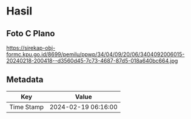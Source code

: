 # Hasil

## Foto C Plano

https://sirekap-obj-formc.kpu.go.id/8699/pemilu/ppwp/34/04/09/20/06/3404092006015-20240218-200418--d3560d45-7c73-4687-87d5-018a640bc664.jpg


## Metadata

| Key        | Value               |
| ---------- | ------------------- |
| Time Stamp | 2024-02-19 06:16:00 |



